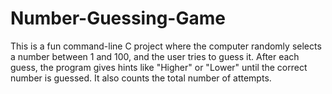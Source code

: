# Number-Guessing-Game
This is a fun command-line C project where the computer randomly selects a number between 1 and 100, and the user tries to guess it. After each guess, the program gives hints like "Higher" or "Lower" until the correct number is guessed. It also counts the total number of attempts.
